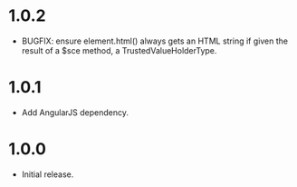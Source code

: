 # 1.0.2

* BUGFIX: ensure element.html() always gets an HTML string if given the result of a $sce method, a TrustedValueHolderType.

# 1.0.1

* Add AngularJS dependency.

# 1.0.0

* Initial release.
